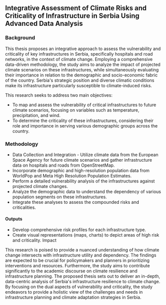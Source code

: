 ## Integrative Assessment of Climate Risks and Criticality of Infrastructure in Serbia Using Advanced Data Analysis

### Background

This thesis proposes an integrative approach to assess the vulnerability and criticality of key infrastructures in Serbia, specifically hospitals and road networks, in the context of climate change. Employing a comprehensive data-driven methodology, the study aims to analyze the impact of projected climate scenarios on these infrastructures, while simultaneously evaluating their importance in relation to the demographic and socio-economic fabric of the country. Serbia's strategic position and diverse climatic conditions make its infrastructure particularly susceptible to climate-induced risks. 

This research seeks to address two main objectives:
- To map and assess the vulnerability of critical infrastructures to future climate scenarios, focusing on variables such as temperature, precipitation, and wind.
- To determine the criticality of these infrastructures, considering their role and importance in serving various demographic groups across the country.

### Methodology

- Data Collection and Integration - Utilize climate data from the European Space Agency for future climate scenarios and gather infrastructure data on hospitals and roads from OpenStreetMap.
- Incorporate demographic and high-resolution population data from WorldPop and Meta High Resolution Population Estimates.
- Perform a detailed vulnerability analysis of the infrastructures against projected climate changes.
- Analyze the demographic data to understand the dependency of various population segments on these infrastructures.
- Integrate these analyses to assess the compounded risks and criticalities.

#### Outputs
- Develop comprehensive risk profiles for each infrastructure type.
- Create visual representations (maps, charts) to depict areas of high risk and criticality.
Impact

This research is poised to provide a nuanced understanding of how climate change intersects with infrastructure utility and dependency. The findings are expected to be crucial for policymakers and planners in prioritizing interventions and resources. Furthermore, the study aims to contribute significantly to the academic discourse on climate resilience and infrastructure planning. The proposed thesis sets out to deliver an in-depth, data-centric analysis of Serbia's infrastructure resilience to climate change. By focusing on the dual aspects of vulnerability and criticality, the study endeavors to provide a holistic view of the challenges and needs in infrastructure planning and climate adaptation strategies in Serbia.
